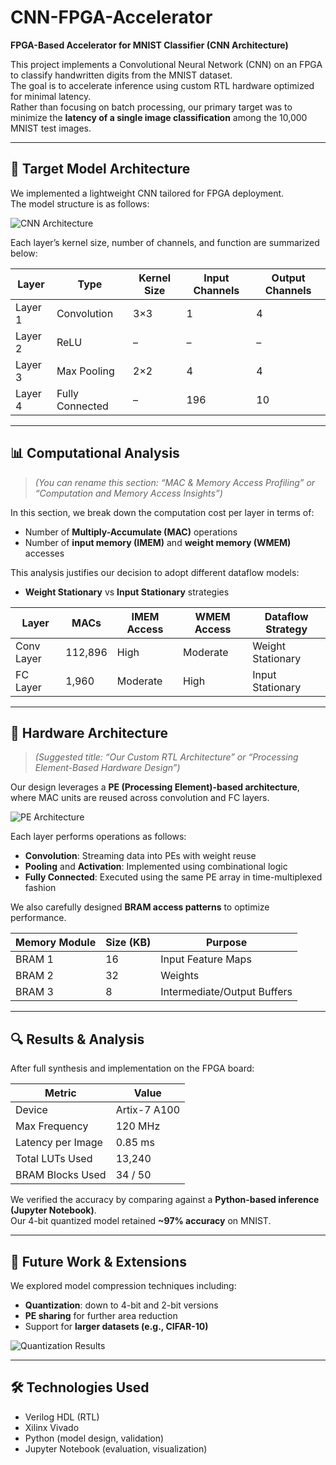# CNN-FPGA-Accelerator
**FPGA-Based Accelerator for MNIST Classifier (CNN Architecture)**

This project implements a Convolutional Neural Network (CNN) on an FPGA to classify handwritten digits from the MNIST dataset.  
The goal is to accelerate inference using custom RTL hardware optimized for minimal latency.  
Rather than focusing on batch processing, our primary target was to minimize the **latency of a single image classification** among the 10,000 MNIST test images.

---

## 🎯 Target Model Architecture

We implemented a lightweight CNN tailored for FPGA deployment.  
The model structure is as follows:

<!-- Insert architecture diagram -->
![CNN Architecture](images/cnn_architecture.png)

Each layer’s kernel size, number of channels, and function are summarized below:

| Layer           | Type         | Kernel Size | Input Channels | Output Channels |
|----------------|--------------|-------------|----------------|-----------------|
| Layer 1        | Convolution  | 3×3         | 1              | 4               |
| Layer 2        | ReLU         | –           | –              | –               |
| Layer 3        | Max Pooling  | 2×2         | 4              | 4               |
| Layer 4        | Fully Connected | –        | 196            | 10              |

---

## 📊 Computational Analysis

> *(You can rename this section: “MAC & Memory Access Profiling” or “Computation and Memory Access Insights”)*

In this section, we break down the computation cost per layer in terms of:
- Number of **Multiply-Accumulate (MAC)** operations
- Number of **input memory (IMEM)** and **weight memory (WMEM)** accesses

This analysis justifies our decision to adopt different dataflow models:
- **Weight Stationary** vs **Input Stationary** strategies

| Layer           | MACs        | IMEM Access | WMEM Access | Dataflow Strategy |
|----------------|-------------|-------------|-------------|-------------------|
| Conv Layer     | 112,896     | High        | Moderate    | Weight Stationary |
| FC Layer       | 1,960       | Moderate    | High        | Input Stationary  |

---

## 🧩 Hardware Architecture

> *(Suggested title: “Our Custom RTL Architecture” or “Processing Element-Based Hardware Design”)*

Our design leverages a **PE (Processing Element)-based architecture**, where MAC units are reused across convolution and FC layers.

<!-- Insert PE block diagram -->
![PE Architecture](images/pe_architecture.png)

Each layer performs operations as follows:
- **Convolution**: Streaming data into PEs with weight reuse
- **Pooling** and **Activation**: Implemented using combinational logic
- **Fully Connected**: Executed using the same PE array in time-multiplexed fashion

We also carefully designed **BRAM access patterns** to optimize performance.

| Memory Module | Size (KB) | Purpose                      |
|---------------|-----------|------------------------------|
| BRAM 1        | 16        | Input Feature Maps           |
| BRAM 2        | 32        | Weights                      |
| BRAM 3        | 8         | Intermediate/Output Buffers  |

---

## 🔍 Results & Analysis

After full synthesis and implementation on the FPGA board:

| Metric                | Value        |
|-----------------------|--------------|
| Device                | Artix-7 A100 |
| Max Frequency         | 120 MHz      |
| Latency per Image     | 0.85 ms      |
| Total LUTs Used       | 13,240       |
| BRAM Blocks Used      | 34 / 50      |

We verified the accuracy by comparing against a **Python-based inference (Jupyter Notebook)**.  
Our 4-bit quantized model retained **~97% accuracy** on MNIST.

---

## 🔭 Future Work & Extensions

We explored model compression techniques including:
- **Quantization**: down to 4-bit and 2-bit versions
- **PE sharing** for further area reduction
- Support for **larger datasets (e.g., CIFAR-10)**

<!-- Optional quantization comparison diagram -->
![Quantization Results](images/quantization_comparison.png)

---

## 🛠️ Technologies Used

- Verilog HDL (RTL)
- Xilinx Vivado
- Python (model design, validation)
- Jupyter Notebook (evaluation, visualization)
